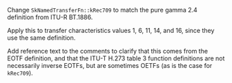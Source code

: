 Change `SkNamedTransferFn::kRec709` to match the pure gamma 2.4 definition from
ITU-R BT.1886.

Apply this to transfer characteristics values 1, 6, 11, 14, and 16, since they
use the same definition.

Add reference text to the comments to clarify that this comes from the EOTF
definition, and that the ITU-T H.273 table 3 function definitions are not
necessarily inverse EOTFs, but are sometimes OETFs (as is the case for
`kRec709`).
